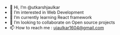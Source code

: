 - 👋 Hi, I’m @utkarshjaulkar
- 👀 I’m interested in Web Development
- 🌱 I’m currently learning React framework
- 💞️ I’m looking to collaborate on Open source projects
- 📫 How to reach me : ujaulkar1604@gmail.com

<!---
utkarshjaulkar/utkarshjaulkar is a ✨ special ✨ repository because its `README.md` (this file) appears on your GitHub profile.
You can click the Preview link to take a look at your changes.
--->
